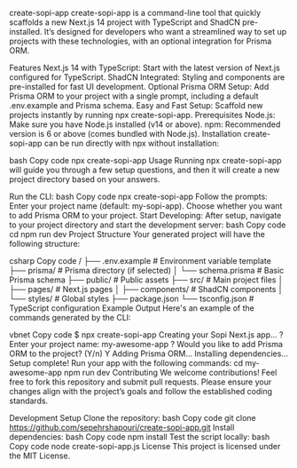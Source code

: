 create-sopi-app
create-sopi-app is a command-line tool that quickly scaffolds a new Next.js 14 project with TypeScript and ShadCN pre-installed. It’s designed for developers who want a streamlined way to set up projects with these technologies, with an optional integration for Prisma ORM.

Features
Next.js 14 with TypeScript: Start with the latest version of Next.js configured for TypeScript.
ShadCN Integrated: Styling and components are pre-installed for fast UI development.
Optional Prisma ORM Setup: Add Prisma ORM to your project with a single prompt, including a default .env.example and Prisma schema.
Easy and Fast Setup: Scaffold new projects instantly by running npx create-sopi-app.
Prerequisites
Node.js: Make sure you have Node.js installed (v14 or above).
npm: Recommended version is 6 or above (comes bundled with Node.js).
Installation
create-sopi-app can be run directly with npx without installation:

bash
Copy code
npx create-sopi-app
Usage
Running npx create-sopi-app will guide you through a few setup questions, and then it will create a new project directory based on your answers.

Run the CLI:
bash
Copy code
npx create-sopi-app
Follow the prompts:
Enter your project name (default: my-sopi-app).
Choose whether you want to add Prisma ORM to your project.
Start Developing:
After setup, navigate to your project directory and start the development server:
bash
Copy code
cd <your-project-name>
npm run dev
Project Structure
Your generated project will have the following structure:

csharp
Copy code
<project-name>/
├── .env.example          # Environment variable template
├── prisma/               # Prisma directory (if selected)
│   └── schema.prisma     # Basic Prisma schema
├── public/               # Public assets
├── src/                  # Main project files
│   ├── pages/            # Next.js pages
│   ├── components/       # ShadCN components
│   └── styles/           # Global styles
├── package.json
└── tsconfig.json         # TypeScript configuration
Example Output
Here's an example of the commands generated by the CLI:

vbnet
Copy code
$ npx create-sopi-app
Creating your Sopi Next.js app...
? Enter your project name: my-awesome-app
? Would you like to add Prisma ORM to the project? (Y/n) Y
Adding Prisma ORM...
Installing dependencies...
Setup complete! Run your app with the following commands:
  cd my-awesome-app
  npm run dev
Contributing
We welcome contributions! Feel free to fork this repository and submit pull requests. Please ensure your changes align with the project’s goals and follow the established coding standards.

Development Setup
Clone the repository:
bash
Copy code
git clone https://github.com/sepehrshapouri/create-sopi-app.git
Install dependencies:
bash
Copy code
npm install
Test the script locally:
bash
Copy code
node create-sopi-app.js
License
This project is licensed under the MIT License.

